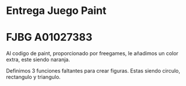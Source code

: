 # Entrega Juego Paint
# FJBG A01027383
Al codigo de paint, proporcionado por freegames, le añadimos un color extra, este siendo naranja.

Definimos 3 funciones faltantes para crear figuras. Estas siendo circulo, rectangulo y triangulo.
